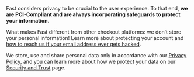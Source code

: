 Fast considers privacy to be crucial to the user experience. To that end, **we are PCI-Compliant and are always incorporating safeguards to protect your information**.

What makes Fast different from other checkout platforms: we don’t store your personal information! Learn more about protecting your account and [how to reach us if your email address ever gets hacked](/developer-portal/for-shoppers/privacy-and-security/accounts/hacked-email-accounts.md).

We store, use and share personal data only in accordance with our [Privacy Policy](https://www.fast.co/privacy), and you can learn more about how we protect your data on our [Security and Trust](https://www.fast.co/security-and-trust) page.
